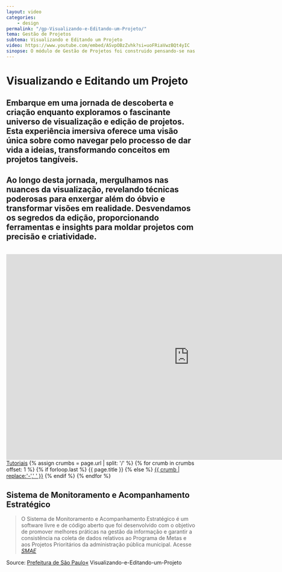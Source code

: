 ```yaml
---
layout: video
categories:
    - design
permalink: "/gp-Visualizando-e-Editando-um-Projeto/"
tema: Gestão de Projetos
subtema: Visualizando e Editando um Projeto
video: https://www.youtube.com/embed/ASvpOBzZvhk?si=uoFRiaVwzBQt4yIC
sinopse: O módulo de Gestão de Projetos foi construido pensando-se nas especificidades e complexidades da gestão de projetos dentro da Administração Pública. Neste tutorial criaremos um novo projeto dentro do SMAE nos atentando para o preenchimento correto de todos os campos de texto solicitados, mesmo os não obrigatórios.
---
```

<!--Title-->

# Visualizando e Editando um Projeto

<!--Teaser-->

## Embarque em uma jornada de descoberta e criação enquanto exploramos o fascinante universo de visualização e edição de projetos. Esta experiência imersiva oferece uma visão única sobre como navegar pelo processo de dar vida a ideias, transformando conceitos em projetos tangíveis.

## Ao longo desta jornada, mergulhamos nas nuances da visualização, revelando técnicas poderosas para enxergar além do óbvio e transformar visões em realidade. Desvendamos os segredos da edição, proporcionando ferramentas e insights para moldar projetos com precisão e criatividade.

<br>

<!--Video-->

<div class="flex-video"><iframe class="video-tutoras" width='970' height='546' src='https://www.youtube.com/embed/ASvpOBzZvhk?si=uoFRiaVwzBQt4yIC' frameborder='0' allowfullscreen></iframe></div>

<!--Breadcrumbs-->


<nav class="breadcrumbs" id="breadcrumbs-tutoriais" role="menubar" aria-label="breadcrumbs">
  <a href="{{ site.url }}/tutoriais/">Tutoriais</a>
  {% assign crumbs = page.url | split: '/' %}
  {% for crumb in crumbs offset: 1 %}
    {% if forloop.last %}
      <a class="current">{{ page.title }}</a>
    {% else %}
      <a href="{{ site.url }}{{ site.baseurl }}{% assign crumb_limit = forloop.index | plus: 1 %}{% for crumb in crumbs limit: crumb_limit %}{{ crumb | append: '/' }}{% endfor %}">{{ crumb | replace:'-',' ' }}</a>
    {% endif %}
  {% endfor %}
</nav>



<!--more-->


## Sistema de Monitoramento e Acompanhamento Estratégico

> O Sistema de Monitoramento e Acompanhamento Estratégico é um software livre e de código aberto que foi desenvolvido com o objetivo de promover melhores práticas na gestão da informação e garantir a consistência na coleta de dados relativos ao Programa de Metas e aos Projetos Prioritários da administração pública municipal. Acesse <cite>[SMAE](https://smae.prefeitura.sp.fgv.br/login)</cite>



Source: [Prefeitura de São Paulo«](https://www.capital.sp.gov.br/)
Visualizando-e-Editando-um-Projeto